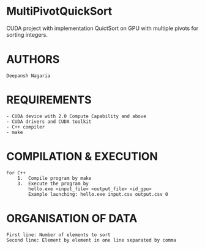 # MultiPivotQuickSort
CUDA project with implementation QuictSort on GPU with multiple pivots for sorting integers.

AUTHORS
=======
	
	Deepansh Nagaria
	
REQUIREMENTS
============

	- CUDA device with 2.0 Compute Capability and above
	- CUDA drivers and CUDA toolkit
	- C++ compiler
	- make
	
COMPILATION & EXECUTION
=======================

	For C++
		1.	Compile program by make
		3.	Execute the program by
			hello.exe <input_file> <output_file> <id_gpu>
			Example launching: hello.exe input.csv output.csv 0
			
ORGANISATION OF DATA
====================
	First line: Number of elements to sort
	Second line: Element by element in one line separated by comma
